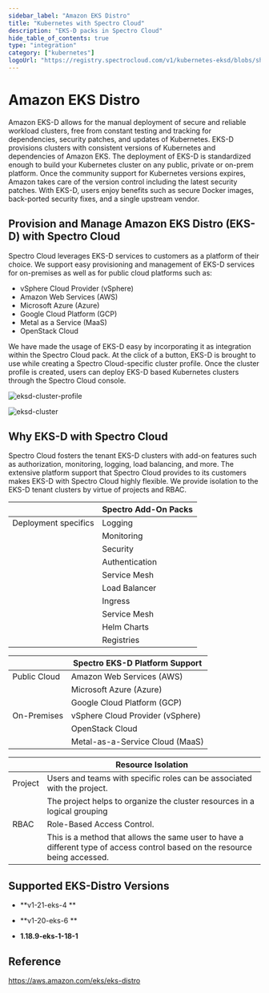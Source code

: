 ```yaml
---
sidebar_label: "Amazon EKS Distro"
title: "Kubernetes with Spectro Cloud"
description: "EKS-D packs in Spectro Cloud"
hide_table_of_contents: true
type: "integration"
category: ["kubernetes"]
logoUrl: "https://registry.spectrocloud.com/v1/kubernetes-eksd/blobs/sha256:5790ca7040999e2f9371163a319cda652ed1e32139bcb9c6fb32a0152d9f48fb?type=image.webp"
---
```


# Amazon EKS Distro

Amazon EKS-D allows for the manual deployment of secure and reliable workload clusters, free from constant testing and
tracking for dependencies, security patches, and updates of Kubernetes. EKS-D provisions clusters with consistent
versions of Kubernetes and dependencies of Amazon EKS. The deployment of EKS-D is standardized enough to build your
Kubernetes cluster on any public, private or on-prem platform. Once the community support for Kubernetes versions
expires, Amazon takes care of the version control including the latest security patches. With EKS-D, users enjoy
benefits such as secure Docker images, back-ported security fixes, and a single upstream vendor.

## Provision and Manage Amazon EKS Distro (EKS-D) with Spectro Cloud

Spectro Cloud leverages EKS-D services to customers as a platform of their choice. We support easy provisioning and
management of EKS-D services for on-premises as well as for public cloud platforms such as:

- vSphere Cloud Provider (vSphere)
- Amazon Web Services (AWS)
- Microsoft Azure (Azure)
- Google Cloud Platform (GCP)
- Metal as a Service (MaaS)
- OpenStack Cloud

We have made the usage of EKS-D easy by incorporating it as integration within the Spectro Cloud pack. At the click of a
button, EKS-D is brought to use while creating a Spectro Cloud-specific cluster profile. Once the cluster profile is
created, users can deploy EKS-D based Kubernetes clusters through the Spectro Cloud console.

![eksd-cluster-profile](/eksd-cluster-profile.webp)

![eksd-cluster](/eksd-cluster.webp)

## Why EKS-D with Spectro Cloud

Spectro Cloud fosters the tenant EKS-D clusters with add-on features such as authorization, monitoring, logging, load
balancing, and more. The extensive platform support that Spectro Cloud provides to its customers makes EKS-D with
Spectro Cloud highly flexible. We provide isolation to the EKS-D tenant clusters by virtue of projects and RBAC.

|                      | Spectro Add-On Packs |
| -------------------- | -------------------- |
| Deployment specifics | Logging              |
|                      | Monitoring           |
|                      | Security             |
|                      | Authentication       |
|                      | Service Mesh         |
|                      | Load Balancer        |
|                      | Ingress              |
|                      | Service Mesh         |
|                      | Helm Charts          |
|                      | Registries           |

|              | Spectro EKS-D Platform Support   |
| ------------ | -------------------------------- |
| Public Cloud | Amazon Web Services (AWS)        |
|              | Microsoft Azure (Azure)          |
|              | Google Cloud Platform (GCP)      |
| On-Premises  | vSphere Cloud Provider (vSphere) |
|              | OpenStack Cloud                  |
|              | Metal-as-a-Service Cloud (MaaS)  |

|         | Resource Isolation                                                                                                          |
| ------- | --------------------------------------------------------------------------------------------------------------------------- |
| Project | Users and teams with specific roles can be associated with the project.                                                     |
|         | The project helps to organize the cluster resources in a logical grouping                                                   |
| RBAC    | Role-Based Access Control.                                                                                                  |
|         | This is a method that allows the same user to have a different type of access control based on the resource being accessed. |

## Supported EKS-Distro Versions

<Tabs>
<TabItem label="1.21.x" value="EKS-D_v1.21">

- **v1-21-eks-4 **

</TabItem>
<TabItem label="1.20.x" value="EKS-D_v1.20">

- **v1-20-eks-6 **

</TabItem>

<TabItem label="1.18.x" value="EKS-D_v1.18">

- **1.18.9-eks-1-18-1**

</TabItem>

</Tabs>

## Reference

https://aws.amazon.com/eks/eks-distro

